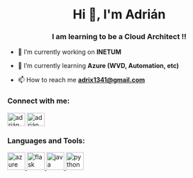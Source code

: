 <h1 align="center">Hi 👋, I'm Adrián</h1>
<h3 align="center">I am learning to be a Cloud Architect !!</h3>

- 🔭 I’m currently working on **INETUM**

- 🌱 I’m currently learning **Azure (WVD, Automation, etc)**

- 📫 How to reach me **adrix1341@gmail.com**

<h3 align="left">Connect with me:</h3>
<p align="left">
<a href="https://linkedin.com/in/adrián salas rodrigues" target="blank"><img align="center" src="https://cdn.jsdelivr.net/npm/simple-icons@3.0.1/icons/linkedin.svg" alt="adrián salas rodrigues" height="30" width="40" /></a>
<a href="https://codesandbox.com/adrián salas rodrigues" target="blank"><img align="center" src="https://cdn.jsdelivr.net/npm/simple-icons@3.0.1/icons/codesandbox.svg" alt="adrián salas rodrigues" height="30" width="40" /></a>
</p>

<h3 align="left">Languages and Tools:</h3>
<p align="left"> <a href="https://azure.microsoft.com/en-in/" target="_blank"> <img src="https://www.vectorlogo.zone/logos/microsoft_azure/microsoft_azure-icon.svg" alt="azure" width="40" height="40"/> </a> <a href="https://flask.palletsprojects.com/" target="_blank"> <img src="https://www.vectorlogo.zone/logos/pocoo_flask/pocoo_flask-icon.svg" alt="flask" width="40" height="40"/> </a> <a href="https://www.java.com" target="_blank"> <img src="https://devicons.github.io/devicon/devicon.git/icons/java/java-original-wordmark.svg" alt="java" width="40" height="40"/> </a> <a href="https://www.python.org" target="_blank"> <img src="https://devicons.github.io/devicon/devicon.git/icons/python/python-original.svg" alt="python" width="40" height="40"/> </a> </p>
